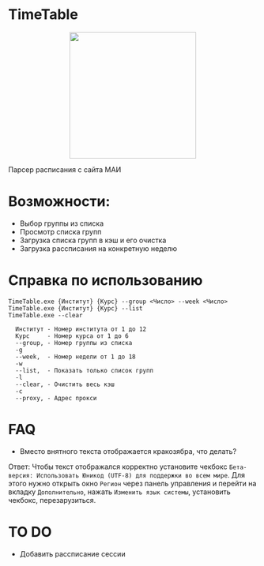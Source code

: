 # TimeTable
<p align="center">
<img width="256" height="256" src="https://i.ibb.co/hBq3MfS/2022-10-11-195636745.png">
<p align="center">

Парсер расписания с сайта МАИ

# Возможности:

- Выбор группы из списка
- Просмотр списка групп
- Загрузка списка групп в кэш и его очистка
- Загрузка рассписания на конкретную неделю

# Справка по использованию

```
TimeTable.exe {Институт} {Курс} --group <Число> --week <Число>
TimeTable.exe {Институт} {Курс} --list
TimeTable.exe --clear

  Институт - Номер института от 1 до 12
  Курс     - Номер курса от 1 до 6
  --group, - Номер группы из списка
  -g
  --week,  - Номер недели от 1 до 18
  -w
  --list,  - Показать только список групп
  -l
  --clear, - Очистить весь кэш
  -c
  --proxy, - Адрес прокси
```

# FAQ

- Вместо внятного текста отображается кракозябра, что делать?

Ответ: Чтобы текст отображался корректно установите чекбокс `Бета-версия: Использовать Юникод (UTF-8) для поддержки во всем мире`. Для этого нужно открыть окно `Регион` через панель управления и перейти на вкладку `Дополнительно`, нажать `Изменить язык системы`, установить чекбокс, перезарузиться.

# TO DO

- Добавить рассписание сессии
